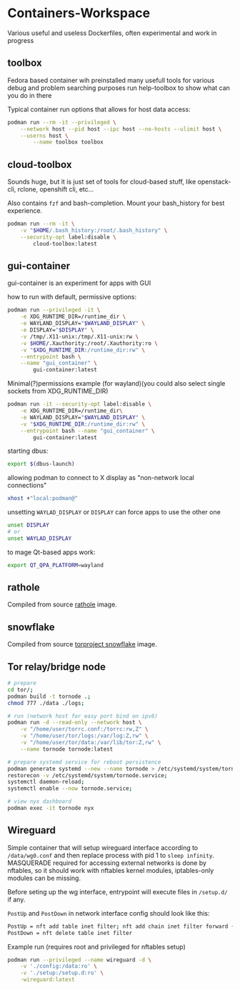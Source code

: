# Containers-Workspace
Various useful and useless Dockerfiles, often experimental and work in progress

## toolbox

Fedora based container wih preinstalled many usefull tools for various debug and problem searching purposes
run help-toolbox to show what can you do in there

Typical container run options that allows for host data access:
```bash
podman run --rm -it --privileged \
    --network host --pid host --ipc host --no-hosts --ulimit host \
    --userns host \
        --name toolbox toolbox
```

## cloud-toolbox

Sounds huge, but it is just set of tools for cloud-based stuff,
like openstack-cli, rclone, openshift cli, etc...

Also contains `fzf` and bash-completion. Mount your bash_history for
best experience.

```bash
podman run --rm -it \
    -v "$HOME/.bash_history:/root/.bash_history" \
    --security-opt label:disable \
        cloud-toolbox:latest
```

## gui-container

gui-container is an experiment for apps with GUI

how to run with default, permissive options:

```bash
podman run --privileged -it \
    -e XDG_RUNTIME_DIR=/runtime_dir \
    -e WAYLAND_DISPLAY="$WAYLAND_DISPLAY" \
    -e DISPLAY="$DISPLAY" \
    -v /tmp/.X11-unix:/tmp/.X11-unix:rw \
    -v $HOME/.Xauthority:/root/.Xauthority:ro \
    -v "$XDG_RUNTIME_DIR:/runtime_dir:rw" \
    --entrypoint bash \
    --name "gui_container" \
        gui-container:latest
```

Minimal(?)permissions example (for wayland)(you could also select single sockets from XDG_RUNTIME_DIR)
```bash
podman run -it --security-opt label:disable \
    -e XDG_RUNTIME_DIR=/runtime_dir\
    -e WAYLAND_DISPLAY="$WAYLAND_DISPLAY" \
    -v "$XDG_RUNTIME_DIR:/runtime_dir:rw" \
    --entrypoint bash --name "gui_container" \
        gui-container:latest
```

starting dbus:

```bash
export $(dbus-launch)
```

allowing podman to connect to X display as "non-network local connections"

```bash
xhost +"local:podman@"
```

unsetting `WAYLAD_DISPLAY` or `DISPLAY` can force apps to use the other one

```bash
unset DISPLAY
# or
unset WAYLAD_DISPLAY
```

to mage Qt-based apps work:

```bash
export QT_QPA_PLATFORM=wayland
```

## rathole

Compiled from source [rathole](https://github.com/rapiz1/rathole) image.

## snowflake

Compiled from source [torproject snowflake](https://gitlab.torproject.org/tpo/anti-censorship/pluggable-transports/snowflake) image.

## Tor relay/bridge node

```bash
# prepare
cd tor/;
podman build -t tornode .;
chmod 777 ./data ./logs;

# run (network host for easy port bind on ipv6)
podman run -d --read-only --network host \
    -v "/home/user/torrc.conf:/torrc:rw,Z" \
    -v "/home/user/tor/logs:/var/log:Z,rw" \
    -v "/home/user/tor/data:/var/lib/tor:Z,rw" \
    --name tornode tornode:latest

# prepare systemd service for reboot persistence
podman generate systemd --new --name tornode > /etc/systemd/system/tornode.service;
restorecon -v /etc/systemd/system/tornode.service;
systemctl daemon-reload;
systemctl enable --now tornode.service;

# view nyx dashboard
podman exec -it tornode nyx
```

## Wireguard

Simple container that will setup wireguard interface according to
`/data/wg0.conf` and then replace process with pid 1 to `sleep infinity`.
MASQUERADE required for accessing external networks is done by nftables, so
it should work with nftables kernel modules, iptables-only modules can
be missing.

Before seting up the wg interface, entrypoint will execute files in
`/setup.d/` if any.

`PostUp` and `PostDown` in network interface config should look like this:

```bash
PostUp = nft add table inet filter; nft add chain inet filter forward { type filter hook forward priority 0 \; }; nft add rule inet filter forward iifname "%i" accept; nft add rule inet filter forward oifname "%i" accept; nft add table inet nat; nft add chain inet nat postrouting { type nat hook postrouting priority 100 \; }; nft add rule inet nat postrouting oifname "eth*" masquerade
PostDown = nft delete table inet filter
```

Example run (requires root and privileged for nftables setup)

```bash
podman run --privileged --name wireguard -d \
    -v './config:/data:ro' \
    -v './setup:/setup.d:ro' \
    -wireguard:latest
```
